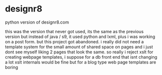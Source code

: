designr8
========

python version of designr8.com

this was the version that never got used, its the same as the previous version but instead of java / s9, it used python and lxml, plus i was working on a post form. but this project got abandoned. i really did not need a template system for the small amount of shared space on pages and i just dont see myself liking 2 pages that look the same. so really i reject xslt for creating webpage templates, i suppose for a db front end that isnt changing a lot xslt internals would be fine but for a blog type web page templates are boring

